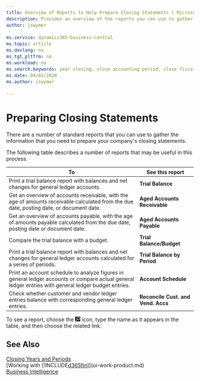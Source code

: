```yaml
---
title: Overview of Reports to Help Prepare Closing Statements | Microsoft Docs
description: Provides an overview of the reports you can use to gather information to prepare your company's closing statements when closing the fiscal year.
author: jswymer

ms.service: dynamics365-business-central
ms.topic: article
ms.devlang: na
ms.tgt_pltfrm: na
ms.workload: na
ms.search.keywords: year closing, close accounting period, close fiscal year, aging, creditor payments, vendor payments, assets, liabilities, equity, analysis, reporting, financial report, business intelligence, BI, Power Bi, KPI
ms.date: 04/01/2020
ms.author: jswymer

---
```

# Preparing Closing Statements
There are a number of standard reports that you can use to gather the information that you need to prepare your company's closing statements.

The following table describes a number of reports that may be useful in this process.  

| To | See this report |
| --- | --- |
| Print a trial balance report with balances and net changes for general ledger accounts. |**Trial Balance** |
| Get an overview of accounts receivable, with the age of amounts receivable calculated from the due date, posting date, or document date. |**Aged Accounts Receivable** |
| Get an overview of accounts payable, with the age of amounts payable calculated from the due date, posting date or document date. |**Aged Accounts Payable** |
| Compare the trial balance with a budget. |**Trial Balance/Budget** |
| Print a trial balance report with balances and net changes for general ledger accounts calculated for a series of periods. |**Trial Balance by Period** |
| Print an account schedule to analyze figures in general ledger accounts or compare actual general ledger entries with general ledger budget entries. |**Account Schedule** |
| Check whether customer and vendor ledger entries balance with corresponding general ledger entries. |**Reconcile Cust. and Vend. Accs** |

To see a report, choose the ![Lightbulb that opens the Tell Me feature](media/ui-search/search_small.png "Tell me what you want to do") icon, type the name as it appears in the table, and then choose the related link.

## See Also
[Closing Years and Periods](year-close-years-periods.md)  
[Working with [!INCLUDE[d365fin](includes/d365fin_md.md)]](ui-work-product.md)  
[Business Intelligence](bi.md)
